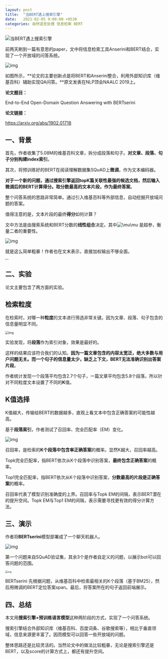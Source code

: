 ```yaml
---
layout: post
title:  "当BERT遇上搜索引擎"
date:   2021-02-05 9:00:00 +0530
categories: 自然语言处理 信息检索 BERT
---
```


![当BERT遇上搜索引擎](https://pic3.zhimg.com/v2-cd067da4bebac28bb6a85255cb574a87_r.jpg)

前两天刷到一篇有意思的paper，文中将信息检索工具Anserini和BERT结合，实现了一个开放域的问答系统。

![img](https://pic3.zhimg.com/v2-d41e62d04ab5d162b9e37715c7a8b766_b.png)

如图所示，**论文的主要创新点是将BERT和Anserini整合，利用外部知识库（维基百科）辅助实现QA问答。**原文发表在NLP顶会NAALC 2019上。

**论文题目：**

End-to-End Open-Domain Question Answering with BERTserini

**论文链接：**

https://arxiv.org/abs/1902.01718

## 一、背景

首先，作者收集了5.08M的维基百科文章，拆分成段落和句子。**对文章、段落、句子分别构建index索引**。

其次，将预训练好的BERT在阅读理解数据集SQuAD上**微调**，作为文本编码器。

**对于一个新的问题，通过搜索引擎返回topK篇关联性最强的候选文档，然后输入微调后的BERT计算得分。取分数最高的文本片段，作为最终答案**。

整个问答系统的思路非常简单。通过引入维基百科等外部信息，自动挖掘开放域问题的答案。

值得注意的是，文本片段的最终**得分**如何计算？

文中方法是由搜索系统和BERT分数的**线性组合**决定。其中![\mu](https://www.zhihu.com/equation?tex=%5Cmu)\mu 是超参，衡量二者的重要性。

![img](https://pic4.zhimg.com/v2-bad1b87e89928d63d663a7d659dd8cab_b.png)

就是这么简单粗暴！作者也在文末表示，直接加权输出不够全面。

<img src="https://pic4.zhimg.com/v2-021f24711ef7a5b4006d6a1a7252537f_b.png" alt="img" style="zoom:25%;" />

## 二、实验

论文主要包含了两方面的实验。

## 检索粒度

在检索时，对哪一种**粒度**的文本进行筛选非常关键。因为文章、段落、句子包含的信息量明显不同。

<img src="https://pic4.zhimg.com/v2-80156cd09f28abce7fdd678680329633_b.png" alt="img" style="zoom:67%;" />

实验发现，将**段落**作为索引对象，效果是最好的。

这样的结果应该符合我们的认知。**因为一篇文章包含的内容太宽泛，绝大多数与用户问题无关。而一个句子的信息量太少，缺乏上下文，BERT无法准确识别出答案片段**。

作者统计发现一个段落平均包含2.7个句子，一篇文章平均包含5.8个段落，所以针对不同粒度文本设置了不同的**K**值。

## K值选择

K值越大，传输给BERT的数据越多，直观上看文本中包含正确答案的可能性越高。

基于**段落索引**，作者测试了召回率、完全匹配率（EM）变化。

![img](https://pic4.zhimg.com/v2-b4d20f37e09f0d968cdfb40a048a02f3_b.png)

召回率，是检索的**K个段落中包含率正确答案**的概率。显然K越大，召回率越高。

Topk完全匹配率，指BERT依次从K个段落中识别答案，**最终包含正确答案**的概率。

Top1完全匹配率，指BERT依次从K个段落中识别答案，**分数最高的片段是正确答案**的概率。

召回率代表了模型识别准确度的上界。召回率与Topk EM的间隔，表示BERT潜在的提升空间。Topk EM与Top1 EM的间隔，表示需要寻找更有效的得分计算方法。

## 三、演示

作者将**BERTserini**模型部署成了一个聊天机器人。

![img](https://pic3.zhimg.com/v2-8cd4c32acef951ab8b741ff610fc0d4e_b.png)

第一个问题来自SQuAD验证集，其余3个是作者自定义的问题，以展示bot可以回答问题的范围。

<img src="https://pic3.zhimg.com/v2-f7c70784adf19e0716120506e499d226_b.png" alt="img" style="zoom:50%;" />

BERTserini 先根据问题，从维基百科中检索最相关的K个段落（基于BM25），然后用微调的BERT定位答案span。最后，将答案所在的句子返回前端展示。

## 四、总结

本文用**搜索引擎+预训练语言模型**这种两阶段的方式，实现了一个问答系统。

搜索引擎结合外部知识库（维基百科、百度词条、谷歌搜索等），相比于垂直领域，信息来源更丰富了。因而模型可以回答一些开放域的问题。

整体思路还是比较灵活的。当然论文中的做法比较粗暴，无论是搜索引擎还是BERT，以及score的计算方式上，都还有提升空间。